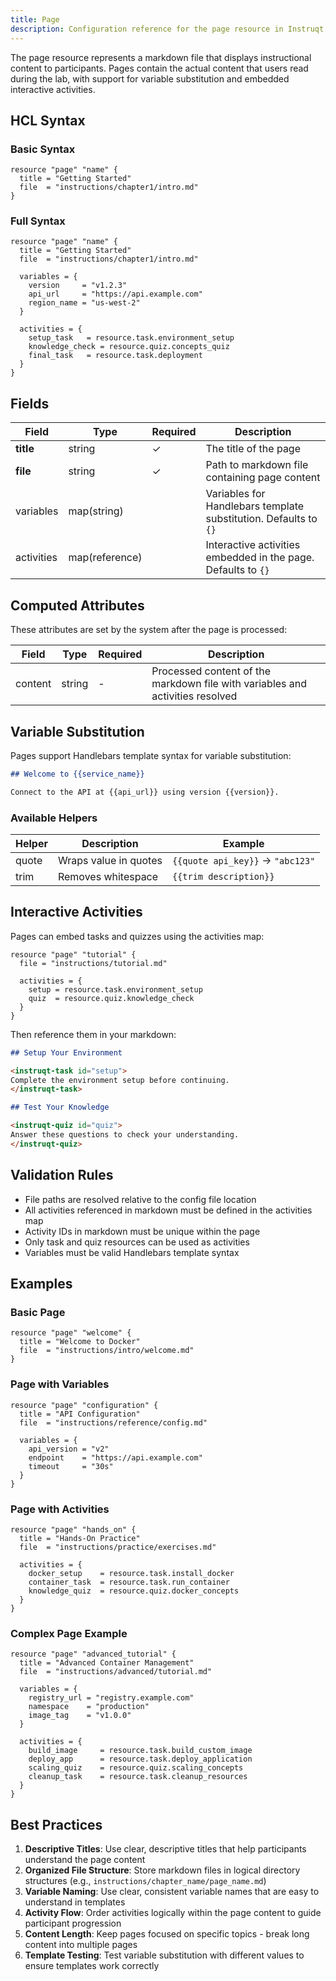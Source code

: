 ```yaml
---
title: Page
description: Configuration reference for the page resource in Instruqt labs
---
```




The page resource represents a markdown file that displays instructional content to participants. Pages contain the actual content that users read during the lab, with support for variable substitution and embedded interactive activities.

## HCL Syntax

### Basic Syntax

```hcl
resource "page" "name" {
  title = "Getting Started"
  file  = "instructions/chapter1/intro.md"
}
```

### Full Syntax

```hcl
resource "page" "name" {
  title = "Getting Started"
  file  = "instructions/chapter1/intro.md"
  
  variables = {
    version     = "v1.2.3"
    api_url     = "https://api.example.com"
    region_name = "us-west-2"
  }
  
  activities = {
    setup_task   = resource.task.environment_setup
    knowledge_check = resource.quiz.concepts_quiz
    final_task   = resource.task.deployment
  }
}
```

## Fields

| Field | Type | Required | Description |
|-------|------|----------|-------------|
| **title** | string | ✓ | The title of the page |
| **file** | string | ✓ | Path to markdown file containing page content |
| variables | map(string) |  | Variables for Handlebars template substitution. Defaults to `{}` |
| activities | map(reference) |  | Interactive activities embedded in the page. Defaults to `{}` |

## Computed Attributes

These attributes are set by the system after the page is processed:

| Field | Type | Required | Description |
|-------|------|----------|-------------|
| content | string | - | Processed content of the markdown file with variables and activities resolved |

## Variable Substitution

Pages support Handlebars template syntax for variable substitution:

```markdown
## Welcome to {{service_name}}

Connect to the API at {{api_url}} using version {{version}}.
```

### Available Helpers

| Helper | Description | Example |
|--------|-------------|---------|
| quote | Wraps value in quotes | `{{quote api_key}}` → `"abc123"` |
| trim | Removes whitespace | `{{trim description}}` |

## Interactive Activities

Pages can embed tasks and quizzes using the activities map:

```hcl
resource "page" "tutorial" {
  file = "instructions/tutorial.md"
  
  activities = {
    setup = resource.task.environment_setup
    quiz  = resource.quiz.knowledge_check
  }
}
```

Then reference them in your markdown:

```markdown
## Setup Your Environment

<instruqt-task id="setup">
Complete the environment setup before continuing.
</instruqt-task>

## Test Your Knowledge

<instruqt-quiz id="quiz">
Answer these questions to check your understanding.
</instruqt-quiz>
```

## Validation Rules

- File paths are resolved relative to the config file location
- All activities referenced in markdown must be defined in the activities map
- Activity IDs in markdown must be unique within the page
- Only task and quiz resources can be used as activities
- Variables must be valid Handlebars template syntax

## Examples

### Basic Page

```hcl
resource "page" "welcome" {
  title = "Welcome to Docker"
  file  = "instructions/intro/welcome.md"
}
```

### Page with Variables

```hcl
resource "page" "configuration" {
  title = "API Configuration"
  file  = "instructions/reference/config.md"
  
  variables = {
    api_version = "v2"
    endpoint    = "https://api.example.com"
    timeout     = "30s"
  }
}
```

### Page with Activities

```hcl
resource "page" "hands_on" {
  title = "Hands-On Practice"
  file  = "instructions/practice/exercises.md"
  
  activities = {
    docker_setup    = resource.task.install_docker
    container_task  = resource.task.run_container
    knowledge_quiz  = resource.quiz.docker_concepts
  }
}
```

### Complex Page Example

```hcl
resource "page" "advanced_tutorial" {
  title = "Advanced Container Management"
  file  = "instructions/advanced/tutorial.md"
  
  variables = {
    registry_url = "registry.example.com"
    namespace    = "production"
    image_tag    = "v1.0.0"
  }
  
  activities = {
    build_image     = resource.task.build_custom_image
    deploy_app      = resource.task.deploy_application
    scaling_quiz    = resource.quiz.scaling_concepts
    cleanup_task    = resource.task.cleanup_resources
  }
}
```

## Best Practices

1. **Descriptive Titles**: Use clear, descriptive titles that help participants understand the page content
2. **Organized File Structure**: Store markdown files in logical directory structures (e.g., `instructions/chapter_name/page_name.md`)
3. **Variable Naming**: Use clear, consistent variable names that are easy to understand in templates
4. **Activity Flow**: Order activities logically within the page content to guide participant progression
5. **Content Length**: Keep pages focused on specific topics - break long content into multiple pages
6. **Template Testing**: Test variable substitution with different values to ensure templates work correctly